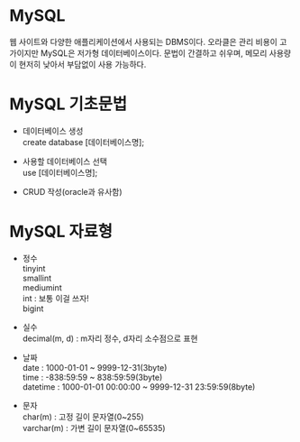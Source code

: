 # MySQL
   웹 사이트와 다양한 애플리케이션에서 사용되는 DBMS이다.
   오라클은 관리 비용이 고가이지만 MySQL은 저가형 데이터베이스이다.
   문법이 간결하고 쉬우며, 메모리 사용량이 현저히 낮아서 부담없이 사용 가능하다.
   
# MySQL 기초문법
- 데이터베이스 생성<br>
  create database [데이터베이스명];

- 사용할 데이터베이스 선택<br>
  use [데이터베이스명];

- CRUD 작성(oracle과 유사함)

# MySQL 자료형
- 정수<br>
  tinyint<br>
  smallint<br>
  mediumint<br>
  int : 보통 이걸 쓰자!<br>
  bigint<br>

- 실수<br>
  decimal(m, d) : m자리 정수, d자리 소수점으로 표현<br>

- 날짜<br>
  date : 1000-01-01 ~ 9999-12-31(3byte)<br>
  time : -838:59:59 ~ 838:59:59(3byte)<br>
  datetime : 1000-01-01 00:00:00 ~ 9999-12-31 23:59:59(8byte)<br>

- 문자<br>
  char(m) : 고정 길이 문자열(0~255)<br>
  varchar(m) : 가변 길이 문자열(0~65535)<br>
